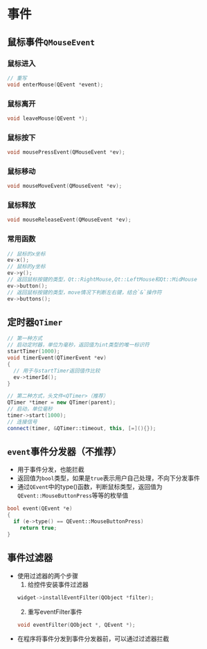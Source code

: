 # 事件
## 鼠标事件`QMouseEvent`
### 鼠标进入
```c++
// 重写
void enterMouse(QEvent *event);
```
### 鼠标离开
```c++
void leaveMouse(QEvent *);
```
### 鼠标按下
```c++
void mousePressEvent(QMouseEvent *ev);
```
### 鼠标移动
```c++
void mouseMoveEvent(QMouseEvent *ev);
```
### 鼠标释放
```c++
void mouseReleaseEvent(QMouseEvent *ev);
```
### 常用函数
```c++
// 鼠标的x坐标
ev-x();
// 鼠标的y坐标
ev->y();
// 返回鼠标按键的类型，Qt::RightMouse,Qt::LeftMouse和Qt::MidMouse
ev->button();
// 返回鼠标按键的类型，move情况下判断左右键，结合`&`操作符
ev->buttons();
```
## 定时器`QTimer`
```c++
// 第一种方式
// 启动定时器，单位为毫秒，返回值为int类型的唯一标识符
startTimer(1000);
void timerEvent(QTimerEvent *ev)
{
  // 用于与startTimer返回值作比较
  ev->timerId();
}

// 第二种方式，头文件<QTimer>（推荐）
QTimer *timer = new QTimer(parent);
// 启动，单位毫秒
timer->start(1000);
// 连接信号
connect(timer, &QTimer::timeout, this, [=](){});
```
## `event`事件分发器（不推荐）
- 用于事件分发，也能拦截
- 返回值为`bool`类型，如果是`true`表示用户自己处理，不向下分发事件
- 通过`QEvent`中的type()函数，判断鼠标类型，返回值为`QEvent::MouseButtonPress`等等的枚举值
```c++
bool event(QEvent *e)
{
  if (e->type() == QEvent::MouseButtonPress)
    return true;
}
```
## 事件过滤器
- 使用过滤器的两个步骤
  1. 给控件安装事件过滤器
  ```c++
  widget->installEventFilter(QObject *filter);
  ```
  2. 重写eventFilter事件
  ```c++
  void eventFilter(QObject *, QEvent *);
  ```
- 在程序将事件分发到事件分发器前，可以通过过滤器拦截
